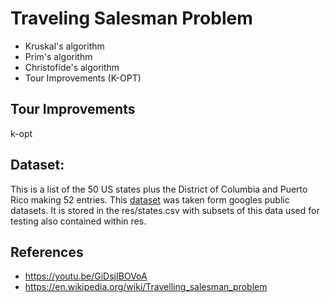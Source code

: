 # Traveling Salesman Problem



- Kruskal's algorithm
- Prim's algorithm
- Christofide's algorithm
- Tour Improvements (K-OPT)

## Tour Improvements

k-opt

## Dataset:

This is a list of the 50 US states plus the District of Columbia and Puerto Rico making 52 entries. This [dataset](https://developers.google.com/public-data/docs/canonical/states_csv) was taken form googles public datasets. It is stored in the res/states.csv with subsets of this data used for testing also contained within res.

## References

- https://youtu.be/GiDsjIBOVoA
- https://en.wikipedia.org/wiki/Travelling_salesman_problem